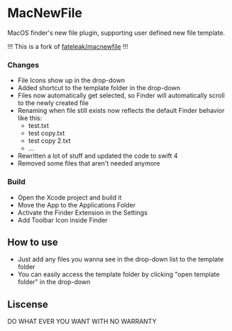 # MacNewFile
MacOS finder's new file plugin, supporting user defined new file template.

!!! This is a fork of [fateleak/macnewfile](https://github.com/fateleak/macnewfile) !!!

### Changes

- File Icons show up in the drop-down
- Added shortcut to the template folder in the drop-down
- Files now automatically get selected, so Finder will automatically scroll to the newly created file
- Renaming when file still exists now reflects the default Finder behavior like this:
  - test.txt
  - test copy.txt
  - test copy 2.txt
  - ...
- Rewritten a lot of stuff and updated the code to swift 4
- Removed some files that aren't needed anymore

### Build

- Open the Xcode project and build it
- Move the App to the Applications Folder
- Activate the Finder Extension in the Settings
- Add Toolbar Icon inside Finder

## How to use

- Just add any files you wanna see in the drop-down list to the template folder
- You can easily access the template folder by clicking "open template folder" in the drop-down

## Liscense

DO WHAT EVER YOU WANT WITH NO WARRANTY







